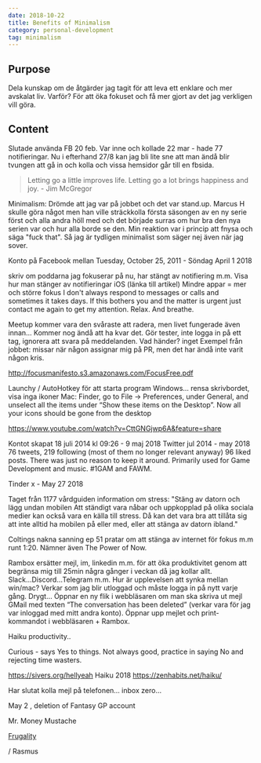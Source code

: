 ```yaml
---
date: 2018-10-22
title: Benefits of Minimalism
category: personal-development
tag: minimalism
---
```


## Purpose

Dela kunskap om de åtgärder jag tagit för att leva ett enklare och mer avskalat liv.
Varför? För att öka fokuset och få mer gjort av det jag verkligen vill göra.

## Content

Slutade använda FB 20 feb. Var inne och kollade 22 mar - hade 77 notifieringar. Nu i efterhand 27/8 kan jag bli lite sne att man ändå blir tvungen att gå in och kolla och vissa hemsidor går till en fbsida. 

> Letting go a little improves life. Letting go a lot brings happiness and joy. - Jim McGregor

Minimalism: Drömde att jag var på jobbet och det var stand.up. Marcus H skulle göra något men han ville sträckkolla första säsongen av en ny serie först och alla andra höll med och det började surras om hur bra den nya serien var och hur alla borde se den.
Min reaktion var i princip att fnysa och säga "fuck that". Så jag är tydligen minimalist som säger nej även när jag sover.

Konto på Facebook mellan Tuesday, October 25, 2011 - Söndag April 1 2018

skriv om poddarna jag fokuserar på nu, har stängt av notifiering m.m.
Visa hur man stänger av notifieringar iOS (länka till artikel)
Mindre appar = mer och större fokus
I don't always respond to messages or calls and sometimes it takes days. If this bothers you and the matter is urgent just contact me again to get my attention.
Relax. And breathe.

Meetup kommer vara den svåraste att radera, men livet fungerade även innan… Kommer nog ändå att ha kvar det. Gör tester, inte logga in på ett tag, ignorera att svara på meddelanden. Vad händer? inget
Exempel från jobbet: missar när någon assignar mig på PR, men det har ändå inte varit någon kris.

<http://focusmanifesto.s3.amazonaws.com/FocusFree.pdf>

Launchy / AutoHotkey för att starta program Windows... rensa skrivbordet, visa inga ikoner
Mac: Finder, go to File -> Preferences, under General, and unselect all the items under “Show these items on the Desktop”. Now all your icons should be gone from the desktop

<https://www.youtube.com/watch?v=CttGNGjwp6A&feature=share>

Kontot skapat
18 juli 2014 kl 09:26 - 9 maj 2018
 Twitter jul 2014 - may 2018 76 tweets, 219 following (most of them no longer relevant anyway) 96 liked posts. There was just no reason to keep it around. Primarily used for Game Development and music. #1GAM and FAWM.

Tinder x - May 27 2018

Taget från 1177 vårdguiden information om stress:
"Stäng av datorn och lägg undan mobilen
Att ständigt vara nåbar och uppkopplad på olika sociala medier kan också vara en källa till stress. Då kan det vara bra att tillåta sig att inte alltid ha mobilen på eller med, eller att stänga av datorn ibland."

Coltings nakna sanning ep 51 pratar om att stänga av internet för fokus m.m runt 1:20. Nämner även The Power of Now.

Rambox ersätter mejl, im, linkedin m.m. för att öka produktivitet genom att begränsa mig till 25min några gånger i veckan då jag kollar allt. Slack...Discord…Telegram m.m. Hur är upplevelsen att synka mellan win/mac? Verkar som jag blir utloggad och måste logga in på nytt varje gång. Drygt… Öppnar en ny flik i webbläsaren om man ska skriva ut mejl GMail med texten “The conversation has been deleted” (verkar vara för jag var inloggad med mitt andra konto). Öppnar upp mejlet och print-kommandot i webbläsaren + Rambox.

Haiku productivity..

Curious - says Yes to things. Not always good, practice in saying No and rejecting time wasters.

<https://sivers.org/hellyeah>
Haiku 2018 <https://zenhabits.net/haiku/>

Har slutat kolla mejl på telefonen… inbox zero…

May 2 , deletion of Fantasy GP account

Mr. Money Mustache

[Frugality](https://www.mrmoneymustache.com/2012/03/07/frugality-the-new-fanciness/)

/ Rasmus
